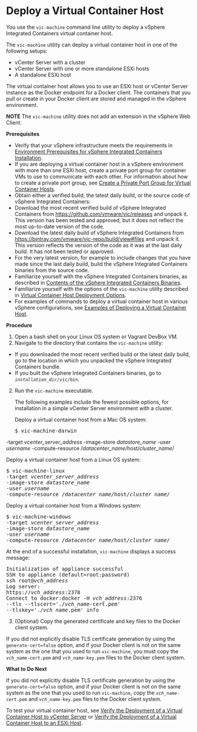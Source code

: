 # Deploy a Virtual Container Host

You use the `vic-machine` command line utility to deploy a vSphere Integrated Containers virtual container host. 

The `vic-machine` utility can deploy a virtual container host in one of the following setups: 
* vCenter Server with a cluster
* vCenter Server with one or more standalone ESXi hosts
* A standalone ESXi host

The virtual container host allows you to use an ESXi host or vCenter Server instance as the Docker endpoint for a Docker client. The containers that you pull or create in your Docker client are stored and managed in the vSphere environment.

**NOTE** The `vic-machine` utility does not add an extension in the vSphere Web Client. 

**Prerequisites**

* Verify that your vSphere infrastructure meets the requirements in [Environment Prerequisites for vSphere Integrated Containers Installation](vic_installation_prereqs.md).
* If you are deploying a virtual container host in a vSphere environment with more than one ESXi host, create a private port group for container VMs to use to communicate with each other. For information about how to create a private port group, see [Create a Private Port Group for Virtual Container Hosts](create_a_private_port_group_for_vch.md).
* Obtain either a verified build, the latest daily build, or the source code of vSphere Integrated Containers: 
 * Download the most recent verified build of vSphere Integrated Containers from https://github.com/vmware/vic/releases and unpack it. This version has been tested and approved, but it does not reflect the most up-to-date version of the code.
 * Download the latest daily build of vSphere Integrated Containers from https://bintray.com/vmware/vic-repo/build/view#files and unpack it. This version reflects the version of the code as it was at the last daily build. It has not been tested or approved.
 * For the very latest version, for example to include changes that you have made since the last daily build, build the vSphere Integrated Containers binaries from the source code.
* Familiarize yourself with the vSphere Integrated Containers binaries, as described in [Contents of the vSphere Integrated Containers Binaries](contents_of_vic_binaries.md). 
* Familiarize yourself with the options of the `vic-machine` utility described in [Virtual Container Host Deployment Options](vch_installer_options.md).
* For examples of commands to deploy a virtual container host in various vSphere configurations, see [Examples of Deploying a Virtual Container Host](vch_installer_examples.md).
 

**Procedure**

1. Open a bash shell on your Linux OS system or Vagrant DevBox VM.
2. Navigate to the directory that contains the `vic-machine` utility:
 * If you downloaded the most recent verified build or the latest daily build, go to the location in which you unpacked the vSphere Integrated Containers bundle.
 * If you built the vSphere Integrated Containers binaries, go to <code><i>installation_dir</i>/vic/bin</code>.
2. Run the `vic-machine` executable. 

   The following examples include the fewest possible options, for installation in a simple vCenter Server environment with a cluster.

   Deploy a virtual container host from a Mac OS system:

   <pre>$ vic-machine-darwin 
-target <i>vcenter_server_address</i>
-image-store <i>datastore_name</i> 
-user <i>username</i>
-compute-resource /<i>datacenter_name</i>/host/<i>cluster_name</i>/</pre>  

   Deploy a virtual container host from a Linux OS system:

   <pre>$ vic-machine-linux
-target <i>vcenter_server_address</i>
-image-store <i>datastore_name</i> 
-user <i>username</i>
-compute-resource /<i>datacenter_name</i>/host/<i>cluster_name</i>/</pre> 

   Deploy a virtual container host from a Windows system:

   <pre>$ vic-machine-windows 
-target <i>vcenter_server_address</i>
-image-store <i>datastore_name</i> 
-user <i>username</i>
-compute-resource /<i>datacenter_name</i>/host/<i>cluster_name</i>/</pre> 

   At the end of a successful installation, `vic-machine` displays a success message:
   
   <pre>Initialization of appliance successful
SSH to appliance (default=root:password)
ssh root@<i>vch_address</i>
Log server:
https://<i>vch_address</i>:2378
Connect to docker:docker -H <i>vch_address</i>:2376 
--tls --tlscert='./<i>vch_name</i>-cert.pem' 
--tlskey='./<i>vch_name</i>.pem' info</pre>

3. (Optional) Copy the generated certificate and key files to the Docker client system.

  If you did not explicitly disable TLS certificate generation by using the `generate-cert=false` option, and if your Docker client is not on the same system as the one that you used to run `vic-machine`, you must copy the <code><i>vch_name</i>-cert.pem</code> and <code><i>vch_name</i>-key.pem</code> files to the Docker client system.

**What to Do Next**

If you did not explicitly disable TLS certificate generation by using the `generate-cert=false` option, and if your Docker client is not on the same system as the one that you used to run `vic-machine`, copy the <code><i>vch_name</i>-cert.pem</code> and <code><i>vch_name</i>-key.pem</code> files to the Docker client system. 

To test your virtual container host, see [Verify the Deployment of a Virtual Container Host to vCenter Server](verify_vch_deployment.md) or [Verify the Deployment of a Virtual Container Host to an ESXi Host](verify_vch_deployment_esx.md).
    
    